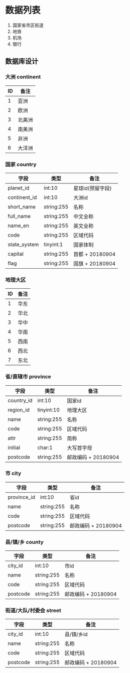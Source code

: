 # 数据列表

1. 国家省市区街道
2. 地铁
3. 机场
4. 银行

## 数据库设计

### 大洲 continent

ID|备注
-|-
1|亚洲
2|欧洲
3|北美洲
4|南美洲
5|非洲
6|大洋洲

### 国家 country

字段|类型|备注
-|-|-
planet_id|int:10|星球id(预留字段)
continent_id|int:10|大洲id
short_name|string:255|名称
full_name|string:255|中文全称
name_en|string:255|英文全称
code|string:255|区域代码
state_system|tinyint:1|国家体制
capital|string:255|首都 + 20180904
flag|string:255|国旗 + 20180904

### 地理大区

ID|备注
-|-
1|华东
2|华北
3|华中
4|华南
5|西南
6|西北
7|东北

### 省/直辖市 province

字段|类型|备注
-|-|-
country_id|int:10|国家id
region_id|tinyint:10|地理大区
name|string:255|名称
code|string:255|区域代码
attr|string:255|简称
initial|char:1|大写首字母
postcode|string:255|邮政编码 + 20180904

### 市 city

字段|类型|备注
-|-|-
province_id|int:10|省id
name|string:255|名称
code|string:255|区域代码
postcode|string:255|邮政编码 + 20180904

### 县/镇/乡 county

字段|类型|备注
-|-|-
city_id|int:10|市id
name|string:255|名称
code|string:255|区域代码
postcode|string:255|邮政编码 + 20180904

### 街道/大队/村委会 street

字段|类型|备注
-|-|-
city_id|int:10|县/镇/乡id
name|string:255|名称
code|string:255|区域代码
postcode|string:255|邮政编码 + 20180904
